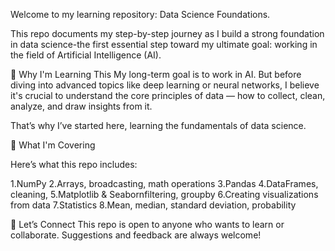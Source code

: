 Welcome to my learning repository: Data Science Foundations.

This repo documents my step-by-step journey as I build a strong foundation in
data science-the first essential step toward my ultimate goal: working in the
field of Artificial Intelligence (AI).

🎯 Why I'm Learning This
My long-term goal is to work in AI. But before diving into advanced topics like deep learning or neural networks, I believe it's crucial to understand the core principles of data — how to collect, clean, analyze, and draw insights from it.

That’s why I’ve started here, learning the fundamentals of data science.

🧠 What I'm Covering

Here’s what this repo includes:

1.NumPy 2.Arrays, broadcasting, math operations 3.Pandas 4.DataFrames, cleaning,
5.Matplotlib & Seabornfiltering, groupby 6.Creating visualizations from data 7.Statistics 8.Mean, median, standard deviation, probability


🙌 Let’s Connect
This repo is open to anyone who wants to learn or collaborate. Suggestions and feedback are always welcome!